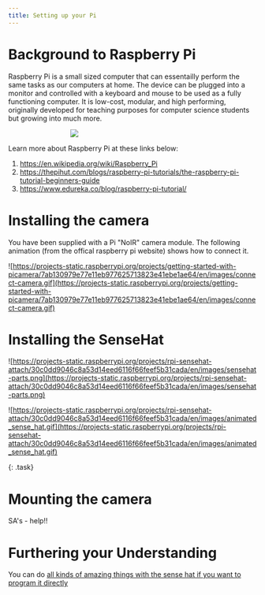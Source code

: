 ```yaml
---
title: Setting up your Pi
---
```

# Background to Raspberry Pi

Raspberry Pi is a small sized computer that can essentailly perform the same tasks as our computers at home. The device can be plugged into a monitor and controlled with a keyboard and mouse to be used as a fully functioning computer. It is low-cost, modular, and high performing, originally developed for teaching purposes for computer science students but growing into much more.

<div style="width:50%; margin:auto">
	<img src="https://upload.wikimedia.org/wikipedia/commons/f/f1/Raspberry_Pi_4_Model_B_-_Side.jpg "/>
</div>

Learn more about Raspberry Pi at these links below:

<ol>
	<li><a href="https://en.wikipedia.org/wiki/Raspberry_Pi">https://en.wikipedia.org/wiki/Raspberry_Pi</a></li>
    <li><a href="https://thepihut.com/blogs/raspberry-pi-tutorials/the-raspberry-pi-tutorial-beginners-guide">https://thepihut.com/blogs/raspberry-pi-tutorials/the-raspberry-pi-tutorial-beginners-guide</a></li>
    <li><a href="https://www.edureka.co/blog/raspberry-pi-tutorial/">https://www.edureka.co/blog/raspberry-pi-tutorial/</a></li>
</ol>

# Installing the camera

You have been supplied with a Pi "NoIR" camera module. The following animation (from the offical raspberry pi website) shows how to connect it.

![https://projects-static.raspberrypi.org/projects/getting-started-with-picamera/7ab130979e77e11eb977625713823e41ebe1ae64/en/images/connect-camera.gif](https://projects-static.raspberrypi.org/projects/getting-started-with-picamera/7ab130979e77e11eb977625713823e41ebe1ae64/en/images/connect-camera.gif)

# Installing the SenseHat

![https://projects-static.raspberrypi.org/projects/rpi-sensehat-attach/30c0dd9046c8a53d14eed6116f66feef5b31cada/en/images/sensehat-parts.png](https://projects-static.raspberrypi.org/projects/rpi-sensehat-attach/30c0dd9046c8a53d14eed6116f66feef5b31cada/en/images/sensehat-parts.png)

![https://projects-static.raspberrypi.org/projects/rpi-sensehat-attach/30c0dd9046c8a53d14eed6116f66feef5b31cada/en/images/animated_sense_hat.gif](https://projects-static.raspberrypi.org/projects/rpi-sensehat-attach/30c0dd9046c8a53d14eed6116f66feef5b31cada/en/images/animated_sense_hat.gif)

{: .task}
# Mounting the camera
SA's - help!!

# Furthering your Understanding

You can do [all kinds of amazing things with the sense hat if you want to program it directly](https://projects.raspberrypi.org/en/projects/getting-started-with-the-sense-hat/0)
